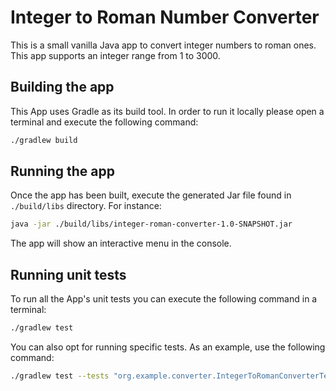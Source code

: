# Integer to Roman Number Converter

This is a small vanilla Java app to convert integer numbers to roman ones. This app supports an integer range 
from 1 to 3000.

## Building the app

This App uses Gradle as its build tool. In order to run it locally please open a terminal and execute the
following command:

```bash
./gradlew build
```

## Running the app

Once the app has been built, execute the generated Jar file found in `./build/libs` directory. For instance:
```bash
java -jar ./build/libs/integer-roman-converter-1.0-SNAPSHOT.jar
```

The app will show an interactive menu in the console.

## Running unit tests

To run all the App's unit tests you can execute the following command in a terminal:
```bash
./gradlew test
```

You can also opt for running specific tests. As an example, use the following command:
```bash
./gradlew test --tests "org.example.converter.IntegerToRomanConverterTest.shouldConvertToRomanWhenPassingValidInteger"
```
